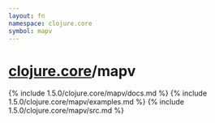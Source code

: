 ```yaml
---
layout: fn
namespace: clojure.core
symbol: mapv
---
```


# [clojure.core](../)/mapv

{% include 1.5.0/clojure.core/mapv/docs.md %}
{% include 1.5.0/clojure.core/mapv/examples.md %}
{% include 1.5.0/clojure.core/mapv/src.md %}

